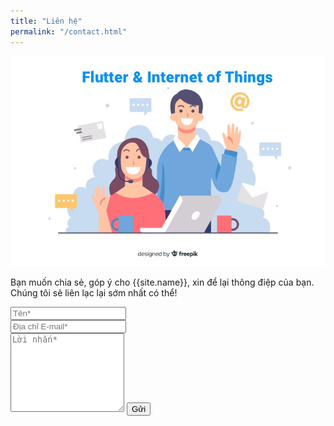```yaml
---
title: "Liên hệ"
permalink: "/contact.html"
---
```


![Flutter IoT](/assets/images/contact-us.jpeg)

<form action="https://formspree.io/f/mvonkbwp" method="POST" >  

<p class="mb-4">Bạn muốn chia sẻ, góp ý cho {{site.name}}, xin để lại thông điệp của bạn. Chúng tôi sẽ liên lạc lại sớm nhất có thể!</p>
<div class="form-group row">
<div class="col-md-6">
<input class="form-control" type="text" name="name" placeholder="Tên*" required>
</div>
<div class="col-md-6">
<input class="form-control" type="email" name="_replyto" placeholder="Địa chỉ E-mail*" required>
</div>
</div>
<textarea rows="8" class="form-control mb-3" name="message" placeholder="Lời nhắn*" required></textarea>    
<input class="btn btn-success" type="submit" value="Gửi">
</form>

